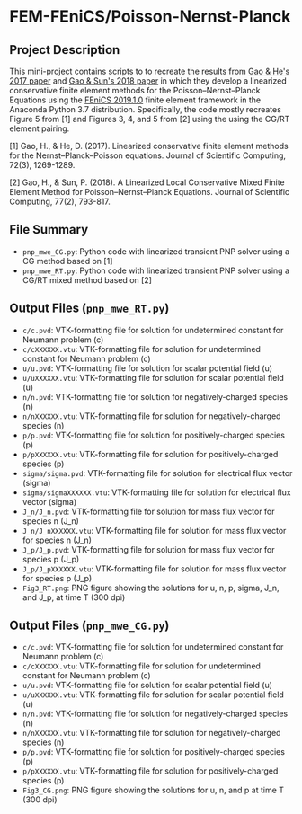 # FEM-FEniCS/Poisson-Nernst-Planck

## Project Description
This mini-project contains scripts to to recreate the results from [Gao & He's 2017 paper](https://link.springer.com/article/10.1007/s10915-017-0400-4) and [Gao & Sun's 2018 paper](https://link.springer.com/article/10.1007/s10915-018-0727-5) in which they develop a linearized conservative finite element methods for the Poisson–Nernst–Planck Equations using the [FEniCS 2019.1.0](https://fenicsproject.org/) finite element framework in the Anaconda Python 3.7 distribution. Specifically, the code mostly recreates Figure 5 from [1] and Figures 3, 4, and 5 from [2] using the using the CG/RT element pairing.

[1] Gao, H., & He, D. (2017). Linearized conservative finite element  methods for the Nernst–Planck–Poisson equations. Journal of Scientific Computing, 72(3), 1269-1289.

[2] Gao, H., & Sun, P. (2018). A Linearized Local Conservative Mixed Finite Element Method for Poisson–Nernst–Planck Equations. Journal of Scientific Computing, 77(2), 793-817.

## File Summary
- `pnp_mwe_CG.py`: Python code with linearized transient PNP solver using a CG method based on [1]
- `pnp_mwe_RT.py`: Python code with linearized transient PNP solver using a CG/RT mixed method based on [2]

## Output Files (`pnp_mwe_RT.py`)
- `c/c.pvd`: VTK-formatting file for solution for undetermined constant for Neumann problem (c)
- `c/cXXXXXX.vtu`: VTK-formatting file for solution for undetermined constant for Neumann problem (c)
- `u/u.pvd`: VTK-formatting file for solution for scalar potential field (u)
- `u/uXXXXXX.vtu`: VTK-formatting file for solution for scalar potential field (u)
- `n/n.pvd`: VTK-formatting file for solution for negatively-charged species (n)
- `n/nXXXXXX.vtu`: VTK-formatting file for solution for negatively-charged species (n)
- `p/p.pvd`: VTK-formatting file for solution for positively-charged species (p)
- `p/pXXXXXX.vtu`: VTK-formatting file for solution for positively-charged species (p)
- `sigma/sigma.pvd`: VTK-formatting file for solution for electrical flux vector (sigma)
- `sigma/sigmaXXXXXX.vtu`: VTK-formatting file for solution for electrical flux vector (sigma)
- `J_n/J_n.pvd`: VTK-formatting file for solution for mass flux vector for species n (J_n)
- `J_n/J_nXXXXXX.vtu`: VTK-formatting file for solution for mass flux vector for species n (J_n)
- `J_p/J_p.pvd`: VTK-formatting file for solution for mass flux vector for species p (J_p)
- `J_p/J_pXXXXXX.vtu`: VTK-formatting file for solution for mass flux vector for species p (J_p)
- `Fig3_RT.png`: PNG figure showing the solutions for u, n, p, sigma, J_n, and J_p, at time T (300 dpi)

## Output Files (`pnp_mwe_CG.py`)
- `c/c.pvd`: VTK-formatting file for solution for undetermined constant for Neumann problem (c)
- `c/cXXXXXX.vtu`: VTK-formatting file for solution for undetermined constant for Neumann problem (c)
- `u/u.pvd`: VTK-formatting file for solution for scalar potential field (u)
- `u/uXXXXXX.vtu`: VTK-formatting file for solution for scalar potential field (u)
- `n/n.pvd`: VTK-formatting file for solution for negatively-charged species (n)
- `n/nXXXXXX.vtu`: VTK-formatting file for solution for negatively-charged species (n)
- `p/p.pvd`: VTK-formatting file for solution for positively-charged species (p)
- `p/pXXXXXX.vtu`: VTK-formatting file for solution for positively-charged species (p)
- `Fig3_CG.png`: PNG figure showing the solutions for u, n, and p at time T (300 dpi)
